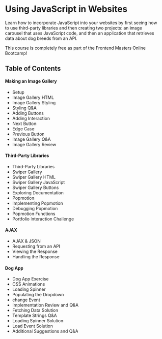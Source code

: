 # Using JavaScript in Websites
Learn how to incorporate JavaScript into your websites by first seeing how to use third-party libraries and then creating two projects: an image carousel that uses JavaScript code, and then an application that retrieves data about dog breeds from an API.

This course is completely free as part of the Frontend Masters Online Bootcamp!

## Table of Contents
#### Making an Image Gallery
- Setup
- Image Gallery HTML
- Image Gallery Styling
- Styling Q&A
- Adding Buttons
- Adding Interaction
- Next Button
- Edge Case
- Previous Button
- Image Gallery Q&A
- Image Gallery Review

#### Third-Party Libraries
- Third-Party Libraries
- Swiper Gallery
- Swiper Gallery HTML
- Swiper Gallery JavaScript
- Swiper Gallery Buttons
- Exploring Documentation
- Popmotion
- Implementing Popmotion
- Debugging Popmotion
- Popmotion Functions
- Portfolio Interaction Challenge

#### AJAX
- AJAX & JSON
- Requesting from an API
- Viewing the Response
- Handling the Response

#### Dog App
- Dog App Exercise
- CSS Animations
- Loading Spinner
- Populating the Dropdown
- change Event
- Implementation Review and Q&A
- Fetching Data Solution
- Template Strings Q&A
- Loading Spinner Solution
- Load Event Solution
- Additional Suggestions and Q&A

